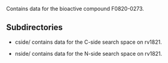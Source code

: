Contains data for the bioactive compound F0820-0273.

## Subdirectories

- cside/ contains data for the C-side search space on rv1821.

- nside/ contains data for the N-side search space on rv1821.

